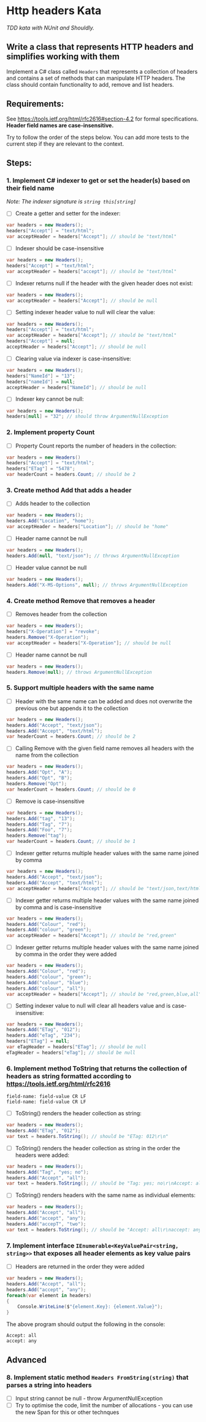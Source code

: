 # Http headers Kata

_TDD kata with NUnit and Shouldly._

## Write a class that represents HTTP headers and simplifies working with them
Implement a C# class called `Headers` that represents a collection of headers
and contains a set of methods that can manipulate HTTP headers. The class should
contain functionality to add, remove and list headers.

## Requirements:

See https://tools.ietf.org/html/rfc2616#section-4.2 for formal specifications. **Header field names are case-insensitive.**

Try to follow the order of the steps below. You can add more tests to the current step if they are relevant to the context.

## Steps:

### 1. Implement C# indexer to get or set the header(s) based on their field name

_Note: The indexer signature is `string this[string]`_

- [ ] Create a getter and setter for the indexer:
```csharp
var headers = new Headers();
headers["Accept"] = "text/html";
var acceptHeader = headers["Accept"]; // should be "text/html"
```

- [ ] Indexer should be case-insensitive
```csharp
var headers = new Headers();
headers["Accept"] = "text/html";
var acceptHeader = headers["accept"]; // should be "text/html"
```

- [ ] Indexer returns null if the header with the given header does not exist:
```csharp
var headers = new Headers();
var acceptHeader = headers["Accept"]; // should be null
```

- [ ] Setting indexer header value to null will clear the value:
```csharp
var headers = new Headers();
headers["Accept"] = "text/html";
var acceptHeader = headers["Accept"]; // should be "text/html"
headers["Accept"] = null;
acceptHeader = headers["Accept"]; // should be null
```

- [ ] Clearing value via indexer is case-insensitive:
```csharp
var headers = new Headers();
headers["NameId"] = "13";
headers["nameId"] = null;
acceptHeader = headers["NameId"]; // should be null
```

- [ ] Indexer key cannot be null:
```csharp
var headers = new Headers();
headers[null] = "32"; // should throw ArgumentNullException
```

### 2. Implement property Count

- [ ] Property Count reports the number of headers in the collection:
```csharp
var headers = new Headers()
headers["Accept"] = "text/html";
headers["ETag"] = "5478";
var headerCount = headers.Count; // should be 2
```

### 3. Create method Add that adds a header

- [ ] Adds header to the collection
```csharp
var headers = new Headers();
headers.Add("Location", "home");
var acceptHeader = headers["Location"]; // should be "home"
```

- [ ] Header name cannot be null
```csharp
var headers = new Headers();
headers.Add(null, "text/json"); // throws ArgumentNullException
```

- [ ] Header value cannot be null
```csharp
var headers = new Headers();
headers.Add("X-MS-Options", null); // throws ArgumentNullException
```

### 4. Create method Remove that removes a header

- [ ] Removes header from the collection
```csharp
var headers = new Headers();
headers["X-Operation"] = "revoke";
headers.Remove("X-Operation");
var acceptHeader = headers["X-Operation"]; // should be null
```

- [ ] Header name cannot be null
```csharp
var headers = new Headers();
headers.Remove(null); // throws ArgumentNullException
```

### 5. Support multiple headers with the same name

- [ ] Header with the same name can be added and does not overwrite the previous one but appends it to the collection
```csharp
var headers = new Headers();
headers.Add("Accept", "text/json");
headers.Add("Accept", "text/html");
var headerCount = headers.Count; // should be 2
```

- [ ] Calling Remove with the given field name removes all headers with the name from the collection
```csharp
var headers = new Headers();
headers.Add("Opt", "A");
headers.Add("Opt", "B");
headers.Remove("Opt");
var headerCount = headers.Count; // should be 0
```

- [ ] Remove is case-insensitive
```csharp
var headers = new Headers();
headers.Add("tag", "13");
headers.Add("Tag", "7");
headers.Add("Foo", "7");
headers.Remove("tag");
var headerCount = headers.Count; // should be 1
```

- [ ] Indexer getter returns multiple header values with the same name joined by comma
```csharp
var headers = new Headers();
headers.Add("Accept", "text/json");
headers.Add("Accept", "text/html");
var acceptHeader = headers["Accept"]; // should be "text/json,text/html"
```

- [ ] Indexer getter returns multiple header values with the same name joined by comma and is case-insensitive
```csharp
var headers = new Headers();
headers.Add("Colour", "red");
headers.Add("colour", "green");
var acceptHeader = headers["Accept"]; // should be "red,green"
```

- [ ] Indexer getter returns multiple header values with the same name joined by comma in the order they were added
```csharp
var headers = new Headers();
headers.Add("Colour", "red");
headers.Add("colour", "green");
headers.Add("colour", "blue");
headers.Add("colour", "all");
var acceptHeader = headers["Accept"]; // should be "red,green,blue,all"
```

- [ ] Setting indexer value to null will clear all headers value and is case-insensitive:
```csharp
var headers = new Headers();
headers.Add("ETag", "012");
headers.Add("eTag", "234");
headers["ETag"] = null;
var eTagHeader = headers["ETag"]; // should be null
eTagHeader = headers["eTag"]; // should be null
```

### 6. Implement method ToString that returns the collection of headers as string formatted according to https://tools.ietf.org/html/rfc2616

```
field-name: field-value CR LF
field-name: field-value CR LF
```

- [ ] ToString() renders the header collection as string:
```csharp
var headers = new Headers();
headers.Add("ETag", "012");
var text = headers.ToString(); // should be "ETag: 012\r\n"
```

- [ ] ToString() renders the header collection as string in the order the headers were added:
```csharp
var headers = new Headers();
headers.Add("Tag", "yes; no");
headers.Add("Accept", "all");
var text = headers.ToString(); // should be "Tag: yes; no\r\nAccept: all\r\n"
```

- [ ] ToString() renders headers with the same name as individual elements:
```csharp
var headers = new Headers();
headers.Add("Accept", "all");
headers.Add("accept", "any");
headers.Add("accepT", "two");
var text = headers.ToString(); // should be "Accept: all\r\naccept: any\r\naccepT: two\r\n"
```

### 7. Implement interface `IEnumerable<KeyValuePair<string, string>>` that exposes all header elements as key value pairs
- [ ] Headers are returned in the order they were added
```csharp
var headers = new Headers();
headers.Add("Accept", "all");
headers.Add("accept", "any");
foreach(var element in headers)
{
    Console.WriteLine($"{element.Key}: {element.Value}");
}
```
The above program should output the following in the console:
```
Accept: all
accept: any
```

## Advanced

### 8. Implement static method `Headers FromString(string)` that parses a string into headers
- [ ] Input string cannot be null - throw ArgumentNullException
- [ ] Try to optimise the code, limit the number of allocations - you can use the new Span<T> for this or other technques
